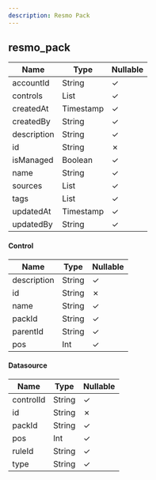 ```yaml
---
description: Resmo Pack
---
```

resmo_pack
----------

| **Name**    | **Type**         | **Nullable** |
| ----------- | ---------------- | ------------ |
| accountId   | String           | &check;      |
| controls    | List<Control>    | &check;      |
| createdAt   | Timestamp        | &check;      |
| createdBy   | String           | &check;      |
| description | String           | &check;      |
| id          | String           | &cross;      |
| isManaged   | Boolean          | &check;      |
| name        | String           | &check;      |
| sources     | List<Datasource> | &check;      |
| tags        | List<String>     | &check;      |
| updatedAt   | Timestamp        | &check;      |
| updatedBy   | String           | &check;      |

#### Control
| **Name**    | **Type** | **Nullable** |
| ----------- | -------- | ------------ |
| description | String   | &check;      |
| id          | String   | &cross;      |
| name        | String   | &check;      |
| packId      | String   | &check;      |
| parentId    | String   | &check;      |
| pos         | Int      | &check;      |

#### Datasource
| **Name**  | **Type** | **Nullable** |
| --------- | -------- | ------------ |
| controlId | String   | &check;      |
| id        | String   | &cross;      |
| packId    | String   | &check;      |
| pos       | Int      | &check;      |
| ruleId    | String   | &check;      |
| type      | String   | &check;      |
